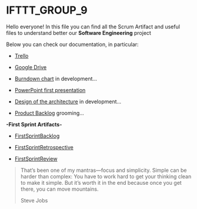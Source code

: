 # IFTTT_GROUP_9

Hello everyone! In this file you can find all the Scrum Artifact and useful files to understand better our ******Software Engineering****** project

Below you can check our documentation, in particular:

* [Trello](https://trello.com/b/6Ul93WV1/project-work)
  
* [Google Drive](https://drive.google.com/drive/folders/1VkRw4ODrhOaejddQyeOZ3ovXW9UYLTwE?usp=sharing)

* [Burndown chart](https://docs.google.com/spreadsheets/d/1-dTMPlXCOvI4Xhb1cHiEuXfK_DByB6Lb/edit?usp=drive_link&ouid=104508030704024094929&rtpof=true&sd=true) in development...

* [PowerPoint first presentation](https://docs.google.com/presentation/d/1s5dNPeeb9GDX-69nq0G6VtIf82741l3t/edit?usp=drive_link&ouid=104508030704024094929&rtpof=true&sd=true)

* [Design of the architecture](https://drive.google.com/file/d/1R0g6mH-w3gTcMtFX7BWPOvjzFV6F3SsN/view?usp=drive_link) in development...

* [Product Backlog](https://docs.google.com/spreadsheets/d/1E_a1pODM5wcPadScc6v-flNTYtQuco1rU04QWlM8olc/edit?usp=sharing) grooming...

**-First Sprint Artifacts-**

* [FirstSprintBacklog](https://docs.google.com/spreadsheets/d/1Hcx5yB9i07IhGLzrbRJGqxG6WPGrIOUP/edit?usp=drive_link&ouid=104508030704024094929&rtpof=true&sd=true)

* [FirstSprintRetrospective]()
 
* [FirstSprintReview](https://docs.google.com/document/d/1obMHVX_5wL8yrKnWu5RzWvBMyrhQ6i9QQ1lKQuWlqmM/edit?usp=drive_link)


>That’s been one of my mantras—focus and simplicity. Simple can be harder than complex: You have to work hard to get your thinking clean to make it simple. But it’s worth it in the end because once you get there, you can move mountains.
>
>Steve Jobs
